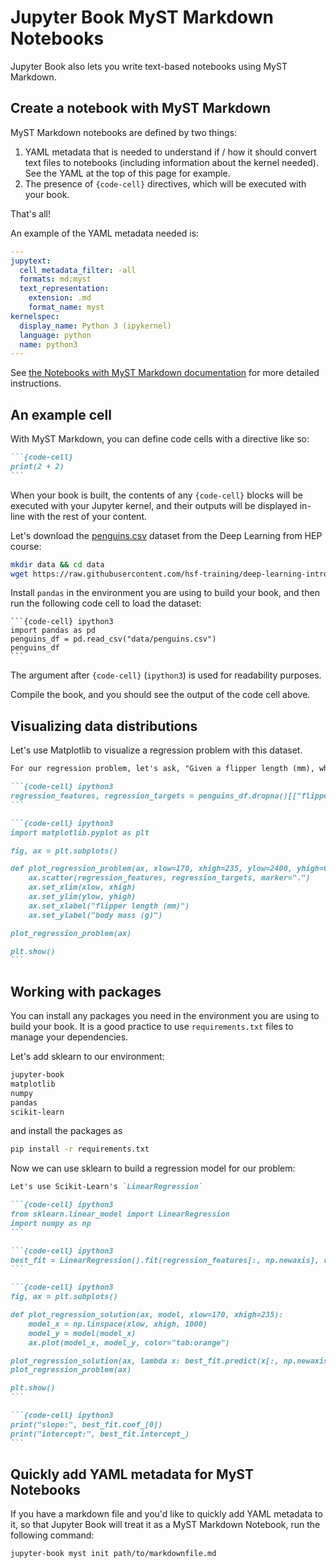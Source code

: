 # Jupyter Book MyST Markdown Notebooks

Jupyter Book also lets you write text-based notebooks using MyST Markdown.

## Create a notebook with MyST Markdown

MyST Markdown notebooks are defined by two things:

1. YAML metadata that is needed to understand if / how it should convert text files to notebooks (including information about the kernel needed).
   See the YAML at the top of this page for example.
2. The presence of `{code-cell}` directives, which will be executed with your book.

That's all!

An example of the YAML metadata needed is:

```yaml
---
jupytext:
  cell_metadata_filter: -all
  formats: md:myst
  text_representation:
    extension: .md
    format_name: myst
kernelspec:
  display_name: Python 3 (ipykernel)
  language: python
  name: python3
--- 
```

See [the Notebooks with MyST Markdown documentation](https://jupyterbook.org/file-types/myst-notebooks.html) for more detailed instructions.


## An example cell

With MyST Markdown, you can define code cells with a directive like so:

````md
```{code-cell}
print(2 + 2)
```
````

When your book is built, the contents of any `{code-cell}` blocks will be
executed with your Jupyter kernel, and their outputs will be displayed
in-line with the rest of your content.

Let's download the [penguins.csv](https://raw.githubusercontent.com/hsf-training/deep-learning-intro-for-hep/refs/heads/main/deep-learning-intro-for-hep/data/penguins.csv) dataset from the Deep Learning from HEP course:

```bash
mkdir data && cd data
wget https://raw.githubusercontent.com/hsf-training/deep-learning-intro-for-hep/refs/heads/main/deep-learning-intro-for-hep/data/penguins.csv 
```

Install `pandas` in the environment you are using to build your book, and then run the following code cell to load the dataset:

````
```{code-cell} ipython3
import pandas as pd
penguins_df = pd.read_csv("data/penguins.csv")
penguins_df
```
````

The argument after `{code-cell}` (`ipython3`) is used for readability purposes.

Compile the book, and you should see the output of the code cell above.

## Visualizing data distributions

Let's use Matplotlib to visualize a regression problem with this dataset.

````md
For our regression problem, let's ask, "Given a flipper length (mm), what is the penguin's most likely body mass (g)?"

```{code-cell} ipython3
regression_features, regression_targets = penguins_df.dropna()[["flipper_length_mm", "body_mass_g"]].values.T
```

```{code-cell} ipython3
import matplotlib.pyplot as plt

fig, ax = plt.subplots()

def plot_regression_problem(ax, xlow=170, xhigh=235, ylow=2400, yhigh=6500):
    ax.scatter(regression_features, regression_targets, marker=".")
    ax.set_xlim(xlow, xhigh)
    ax.set_ylim(ylow, yhigh)
    ax.set_xlabel("flipper length (mm)")
    ax.set_ylabel("body mass (g)")

plot_regression_problem(ax)

plt.show()
```
````

## Working with packages 

You can install any packages you need in the environment you are using to build your book. It is a good practice to 
use `requirements.txt` files to manage your dependencies.

Let's add sklearn to our environment:

```bash
jupyter-book
matplotlib
numpy
pandas
scikit-learn
```

and install the packages as
```bash
pip install -r requirements.txt
```

Now we can use sklearn to build a regression model for our problem:

````md
Let's use Scikit-Learn's `LinearRegression`

```{code-cell} ipython3
from sklearn.linear_model import LinearRegression
import numpy as np
```

```{code-cell} ipython3
best_fit = LinearRegression().fit(regression_features[:, np.newaxis], regression_targets)
```

```{code-cell} ipython3
fig, ax = plt.subplots()

def plot_regression_solution(ax, model, xlow=170, xhigh=235):
    model_x = np.linspace(xlow, xhigh, 1000)
    model_y = model(model_x)
    ax.plot(model_x, model_y, color="tab:orange")

plot_regression_solution(ax, lambda x: best_fit.predict(x[:, np.newaxis]))
plot_regression_problem(ax)

plt.show()
```

```{code-cell} ipython3
print("slope:", best_fit.coef_[0])
print("intercept:", best_fit.intercept_)
```
````


## Quickly add YAML metadata for MyST Notebooks

If you have a markdown file and you'd like to quickly add YAML metadata to it, 
so that Jupyter Book will treat it as a MyST Markdown Notebook, run the following command:

```
jupyter-book myst init path/to/markdownfile.md
```

